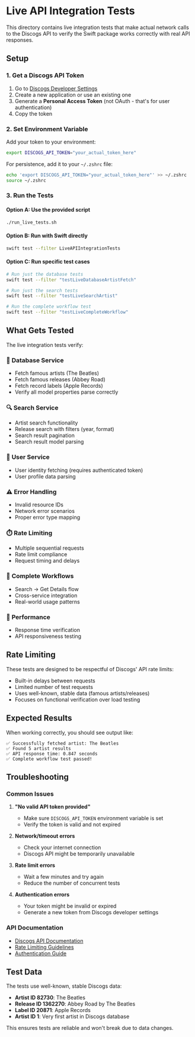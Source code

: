 # Live API Integration Tests

This directory contains live integration tests that make actual network calls to the Discogs API to verify the Swift package works correctly with real API responses.

## Setup

### 1. Get a Discogs API Token

1. Go to [Discogs Developer Settings](https://www.discogs.com/settings/developers)
2. Create a new application or use an existing one
3. Generate a **Personal Access Token** (not OAuth - that's for user authentication)
4. Copy the token

### 2. Set Environment Variable

Add your token to your environment:

```bash
export DISCOGS_API_TOKEN="your_actual_token_here"
```

For persistence, add it to your `~/.zshrc` file:

```bash
echo 'export DISCOGS_API_TOKEN="your_actual_token_here"' >> ~/.zshrc
source ~/.zshrc
```

### 3. Run the Tests

#### Option A: Use the provided script
```bash
./run_live_tests.sh
```

#### Option B: Run with Swift directly
```bash
swift test --filter LiveAPIIntegrationTests
```

#### Option C: Run specific test cases
```bash
# Run just the database tests
swift test --filter "testLiveDatabaseArtistFetch"

# Run just the search tests  
swift test --filter "testLiveSearchArtist"

# Run the complete workflow test
swift test --filter "testLiveCompleteWorkflow"
```

## What Gets Tested

The live integration tests verify:

### 🎵 **Database Service**
- Fetch famous artists (The Beatles)
- Fetch famous releases (Abbey Road)
- Fetch record labels (Apple Records)
- Verify all model properties parse correctly

### 🔍 **Search Service**
- Artist search functionality
- Release search with filters (year, format)
- Search result pagination
- Search result model parsing

### 👤 **User Service**
- User identity fetching (requires authenticated token)
- User profile data parsing

### ⚠️ **Error Handling**
- Invalid resource IDs
- Network error scenarios
- Proper error type mapping

### ⏱️ **Rate Limiting**
- Multiple sequential requests
- Rate limit compliance
- Request timing and delays

### 🔄 **Complete Workflows**
- Search → Get Details flow
- Cross-service integration
- Real-world usage patterns

### 🚀 **Performance**
- Response time verification
- API responsiveness testing

## Rate Limiting

These tests are designed to be respectful of Discogs' API rate limits:

- Built-in delays between requests
- Limited number of test requests
- Uses well-known, stable data (famous artists/releases)
- Focuses on functional verification over load testing

## Expected Results

When working correctly, you should see output like:

```
✅ Successfully fetched artist: The Beatles
✅ Found 5 artist results  
✅ API response time: 0.847 seconds
✅ Complete workflow test passed!
```

## Troubleshooting

### Common Issues

1. **"No valid API token provided"**
   - Make sure `DISCOGS_API_TOKEN` environment variable is set
   - Verify the token is valid and not expired

2. **Network/timeout errors**
   - Check your internet connection
   - Discogs API might be temporarily unavailable

3. **Rate limit errors**
   - Wait a few minutes and try again
   - Reduce the number of concurrent tests

4. **Authentication errors**
   - Your token might be invalid or expired
   - Generate a new token from Discogs developer settings

### API Documentation

- [Discogs API Documentation](https://www.discogs.com/developers/)
- [Rate Limiting Guidelines](https://www.discogs.com/developers/#page:home,header:home-rate-limiting)
- [Authentication Guide](https://www.discogs.com/developers/#page:authentication)

## Test Data

The tests use well-known, stable Discogs data:

- **Artist ID 82730**: The Beatles
- **Release ID 1362270**: Abbey Road by The Beatles  
- **Label ID 20871**: Apple Records
- **Artist ID 1**: Very first artist in Discogs database

This ensures tests are reliable and won't break due to data changes.
